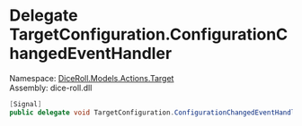 # <a id="DiceRoll_Models_Actions_Target_TargetConfiguration_ConfigurationChangedEventHandler"></a> Delegate TargetConfiguration.ConfigurationChangedEventHandler

Namespace: [DiceRoll.Models.Actions.Target](DiceRoll.Models.Actions.Target.md)  
Assembly: dice\-roll.dll  

```csharp
[Signal]
public delegate void TargetConfiguration.ConfigurationChangedEventHandler()
```

